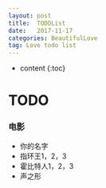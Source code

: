```yaml
---
layout: post
title:  TODOList
date:   2017-11-17
categories: BeautifulLove
tag: Love todo list
---
```


* content
{:toc}


# TODO

### 电影

- 你的名字  
- 指环王1，2，3
- 霍比特人1，2，3
- 声之形